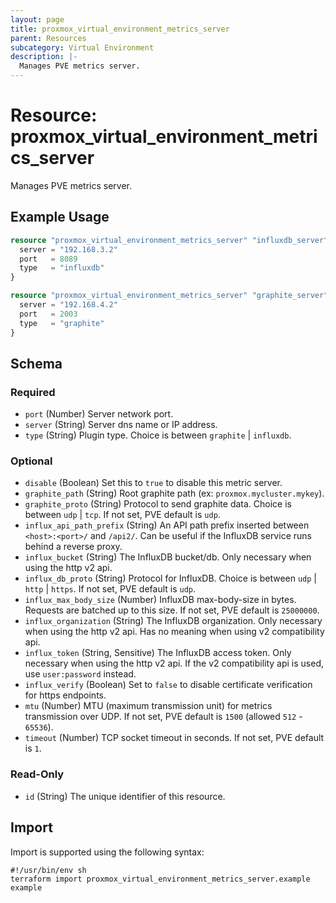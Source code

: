 ```yaml
---
layout: page
title: proxmox_virtual_environment_metrics_server
parent: Resources
subcategory: Virtual Environment
description: |-
  Manages PVE metrics server.
---
```


# Resource: proxmox_virtual_environment_metrics_server

Manages PVE metrics server.

## Example Usage

```terraform
resource "proxmox_virtual_environment_metrics_server" "influxdb_server" {
  server = "192.168.3.2"
  port   = 8089
  type   = "influxdb"
}

resource "proxmox_virtual_environment_metrics_server" "graphite_server" {
  server = "192.168.4.2"
  port   = 2003
  type   = "graphite"
}
```

<!-- schema generated by tfplugindocs -->
## Schema

### Required

- `port` (Number) Server network port.
- `server` (String) Server dns name or IP address.
- `type` (String) Plugin type. Choice is between `graphite` | `influxdb`.

### Optional

- `disable` (Boolean) Set this to `true` to disable this metric server.
- `graphite_path` (String) Root graphite path (ex: `proxmox.mycluster.mykey`).
- `graphite_proto` (String) Protocol to send graphite data. Choice is between `udp` | `tcp`. If not set, PVE default is `udp`.
- `influx_api_path_prefix` (String) An API path prefix inserted between `<host>:<port>/` and `/api2/`. Can be useful if the InfluxDB service runs behind a reverse proxy.
- `influx_bucket` (String) The InfluxDB bucket/db. Only necessary when using the http v2 api.
- `influx_db_proto` (String) Protocol for InfluxDB. Choice is between `udp` | `http` | `https`. If not set, PVE default is `udp`.
- `influx_max_body_size` (Number) InfluxDB max-body-size in bytes. Requests are batched up to this size. If not set, PVE default is `25000000`.
- `influx_organization` (String) The InfluxDB organization. Only necessary when using the http v2 api. Has no meaning when using v2 compatibility api.
- `influx_token` (String, Sensitive) The InfluxDB access token. Only necessary when using the http v2 api. If the v2 compatibility api is used, use `user:password` instead.
- `influx_verify` (Boolean) Set to `false` to disable certificate verification for https endpoints.
- `mtu` (Number) MTU (maximum transmission unit) for metrics transmission over UDP. If not set, PVE default is `1500` (allowed `512` - `65536`).
- `timeout` (Number) TCP socket timeout in seconds. If not set, PVE default is `1`.

### Read-Only

- `id` (String) The unique identifier of this resource.

## Import

Import is supported using the following syntax:

```shell
#!/usr/bin/env sh
terraform import proxmox_virtual_environment_metrics_server.example example
```
